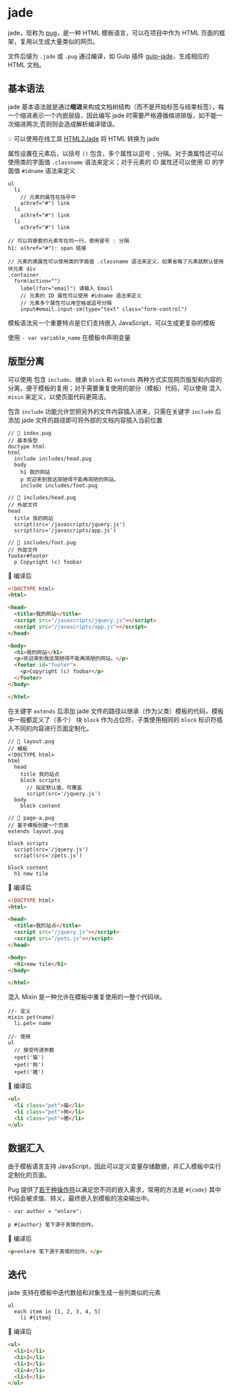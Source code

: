 # jade
jade，现称为 [pug](https://pugjs.org/)，是一种 HTML 模板语言，可以在项目中作为 HTML 页面的框架，复用以生成大量类似的网页。

文件后缀为 `.jade` 或 `.pug` 通过编译，如 Gulp 插件 [gulp-jade](https://www.npmjs.com/package/gulp-jade)，生成相应的  HTML 文档。

## 基本语法
jade 基本语法就是通过**缩进**来构成文档树结构（而不是开始标签与结束标签），每一个缩进表示一个内嵌层级，因此编写 jade 时需要严格遵循缩进排版，如不能一次缩进两次,否则则会造成解析编译错误。

:bulb: 可以使用在线工具 [HTML2Jade](http://html2jade.org/) 将 HTML 转换为 jade

属性设置在元素后，以括号 `()` 包含，多个属性以逗号 `,` 分隔。对于类属性还可以使用类的字面值 `.classname` 语法来定义；对于元素的 ID 属性还可以使用 ID 的字面值 `#idname` 语法来定义

```jade
ul
  li
    // 元素的属性在括号中
    a(href="#") link
  li
    a(href="#") link
  li
    a(href="#") link

// 可以将嵌套的元素写在同一行，使用冒号 : 分隔
h1: a(href="#"): span 链接

// 元素的类属性可以使用类的字面值 .classname 语法来定义，如果省略了元素就默认使用块元素 div
.container
  form(action="")
    label(for="email") 请输入 Email
    // 元素的 ID 属性可以使用 #idname 语法来定义
    // 元素多个属性可以用空格或逗号分隔
    input#email.input-sm(type="text" class="form-control")
```

模板语法另一个重要特点是它们支持嵌入 JavaScript，可以生成更复杂的模板

使用 `- var variable_name` 在模板中声明变量

## 版型分离
可以使用 包含 `include`、继承 `block` 和 `extends` 两种方式实现网页版型和内容的分离，便于模板的复用；对于需要重复使用的部分（模板）代码，可以使用 混入 `mixin` 来定义，以使页面代码更简洁。

包含 `include` 功能允许您把另外的文件内容插入进来，只需在关键字 `include` 后添加 jade 文件的路径即可将外部的文档内容插入当前位置

```jade
// 📁 index.pug
// 基本版型
doctype html
html
  include includes/head.pug
  body
    h1 我的网站
    p 欢迎来到我这简陋得不能再简陋的网站。
    include includes/foot.pug
```

```jade
// 📁 includes/head.pug
// 外部文件
head
  title 我的网站
  script(src='/javascripts/jquery.js')
  script(src='/javascripts/app.js')
```

```jade
// 📁 includes/foot.pug
// 外部文件
footer#footer
  p Copyright (c) foobar
```

:hammer: 编译后

```html
<!DOCTYPE html>
<html>

<head>
  <title>我的网站</title>
  <script src="/javascripts/jquery.js"></script>
  <script src="/javascripts/app.js"></script>
</head>

<body>
  <h1>我的网站</h1>
  <p>欢迎来到我这简陋得不能再简陋的网站。</p>
  <footer id="footer">
    <p>Copyright (c) foobar</p>
  </footer>
</body>

</html>
```

在关键字 `extends` 后添加  jade 文件的路径以继承（作为父类）模板的代码，模板中一般都定义了（多个） 块 `block` 作为占位符，子类使用相同的 `block` 标识符插入不同的内容进行页面定制化。

```jade
// 📁 layout.pug
// 模板
<!DOCTYPE html>
html
  head
    title 我的站点
    block scripts
      // 指定默认值，可覆盖
      script(src='/jquery.js')
  body
    block content
```

```jade
// 📁 page-a.pug
// 基于模板创建一个页面
extends layout.pug

block scripts
  script(src='/jquery.js')
  script(src='/pets.js')

block content
  h1 new tile
```

:hammer: 编译后

```html
<!DOCTYPE html>
<html>

<head>
  <title>我的站点</title>
  <script src="/jquery.js"></script>
  <script src="/pets.js"></script>
</head>

<body>
  <h1>new tile</h1>
</body>

</html>
```

混入 Mixin 是一种允许在模板中重复使用的一整个代码块。

```jade
//- 定义
mixin pet(name)
  li.pet= name

//- 使用
ul
  // 接受传递参数
  +pet('猫')
  +pet('狗')
  +pet('猪')
```

:hammer: 编译后

```html
<ul>
  <li class="pet">猫</li>
  <li class="pet">狗</li>
  <li class="pet">猪</li>
</ul>
```


## 数据汇入
由于模板语言支持 JavaScript，因此可以定义变量存储数据，并汇入模板中实行定制化的页面。

Pug 提供了[若干种操作符](https://www.pugjs.cn/language/interpolation.html)以满足您不同的嵌入需求，常用的方法是 `#{code}` 其中代码会被求值、转义，最终嵌入到模板的渲染输出中。

```jade
- var author = "enlore";

p #{author} 笔下源于真情的创作。

```

:hammer: 编译后

```html
<p>enlore 笔下源于真情的创作。</p>
```

## 迭代
jade 支持在模板中迭代数组和对象生成一些列类似的元素

```jade
ul
  each item in [1, 2, 3, 4, 5]
    li #{item}
```

:hammer: 编译后

```html
<ul>
  <li>1</li>
  <li>2</li>
  <li>3</li>
  <li>4</li>
  <li>5</li>
</ul>
```